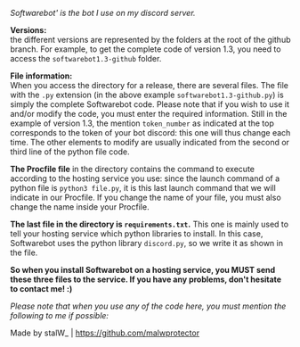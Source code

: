 *Softwarebot' is the bot I use on my discord server.*

**Versions:**   
the different versions are represented by the folders at the root of the github branch. For example, to get the complete code of version 1.3, you need to 
access the `softwarebot1.3-github` folder. 

**File information:**   
When you access the directory for a release, there are several files. The file with the `.py` extension (in the above example `softwarebot1.3-github.py`) is 
simply the complete Softwarebot code. Please note that if you wish to use it and/or modify the code, you must enter the required information. Still in the 
example of version 1.3, the mention `token_number` as indicated at the top corresponds to the token of your bot discord: this one will thus change each 
time. The other elements to modify are usually indicated from the second or third line of the python file code.     

**The Procfile file** in the directory contains the command to execute according to the hosting service you use: since the launch command of a python file 
is `python3 file.py`, it is this last launch command that we will indicate in our Procfile. If you change the name of your file, you must also change the 
name inside your Procfile.  

**The last file in the directory is `requirements.txt`.**
This one is mainly used to tell your hosting service which python libraries to install. In this case, Softwarebot uses the python library `discord.py`, so 
we write it as shown in the file.       

**So when you install Softwarebot on a hosting service, you MUST send these three files to the service.
If you have any problems, don't hesitate to contact me! :)**
    
*Please note that when you use any of the code here, you must mention the following to me if possible:* 
    
Made by stalW_ | https://github.com/malwprotector


